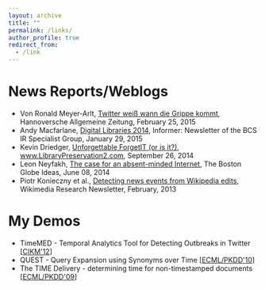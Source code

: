 ```yaml
---
layout: archive
title: ""
permalink: /links/
author_profile: true
redirect_from:
  - /link
---
```


News Reports/Weblogs
======
* Von Ronald Meyer-Arlt, <a href="https://web.archive.org/web/20170426074425/http://www.haz.de/Nachrichten/Medien/Netzwelt/Twitter-weiss-wann-die-Grippe-kommt">Twitter wei&szlig; wann die Grippe kommt</a>, Hannoversche Allgemeine Zeitung, February 25, 2015
* Andy Macfarlane, <a href="https://web.archive.org/web/20170426074425/http://irsg.bcs.org/informer/2015/01/conference-review-digital-libraries-2014/">Digital Libraries 2014</a>, Informer: Newsletter of the BCS IR Specialist Group, January 29, 2015
* Kevin Driedger, <a href="https://web.archive.org/web/20170426074425/http://www.librarypreservation2.com/2014_09_01_archive.html">Unforgettable ForgetIT (or is it?)</a>, www.LibraryPreservation2.com, September 26, 2014
* Leon Neyfakh, <a href="https://web.archive.org/web/20170426074425/http://www.bostonglobe.com/ideas/2014/06/07/the-case-for-absent-minded-internet/LDXvHsogHQ6cd3M0SRf52N/story.html">The case for an absent-minded Internet</a>, The Boston Globe Ideas, June 08, 2014
* Piotr Konieczny et al., <a href="https://web.archive.org/web/20170426074425/http://meta.wikimedia.org/wiki/Research:Newsletter/2013/February">Detecting news events from Wikipedia edits</a>, Wikimedia Research Newsletter, February, 2013

My Demos
======
* TimeMED - Temporal Analytics Tool for Detecting Outbreaks in Twitter [<a href="papers/CIKM12-Temporal_Analytics.pdf">CIKM'12</a>]
* QUEST - Query Expansion using Synonyms over Time [<a href="papers/ECML-PKDD2010.pdf">ECML/PKDD'10</a>]
* The TIME Delivery - determining time for non-timestamped documents [<a href="papers/ECML-PKDD2009.pdf">ECML/PKDD'09</a>]